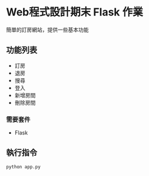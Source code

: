 # Web程式設計期末 Flask 作業
簡單的訂房網站，提供一些基本功能

## 功能列表
- 訂房
- 退房
- 搜尋
- 登入
- 新增房間
- 刪除房間

### 需要套件
- Flask

## 執行指令
``` bash
python app.py
```